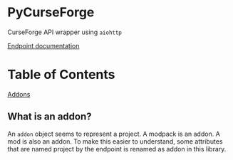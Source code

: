 # PyCurseForge

CurseForge API wrapper using `aiohttp`

[Endpoint documentation](https://twitchappapifork.docs.apiary.io)

# Table of Contents  
[Addons](#addon)  

<a name="addon"></a>
## What is an addon?
An `addon` object seems to represent a project. A modpack is an addon. A mod is also an addon.
To make this easier to understand, some attributes that are named project by the endpoint is renamed
as addon in this library.